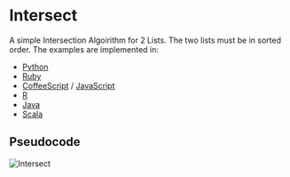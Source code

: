 # Intersect

A simple Intersection Algoirithm for 2 Lists. The two lists must be in sorted order.
The examples are implemented in:

- [Python](intersect.py)
- [Ruby](intersect.rb)
- [CoffeeScript](intersect.coffee) / [JavaScript](intersect.js)
- [R](intersect.r)
- [Java](Intersect.java)
- [Scala](Intersect.scala)

## Pseudocode

![Intersect](http://nlp.stanford.edu/IR-book/html/htmledition/img57.png)
